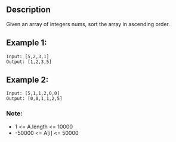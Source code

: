 ## Description

Given an array of integers nums, sort the array in ascending order.

## Example 1:

```
Input: [5,2,3,1]
Output: [1,2,3,5]
```

## Example 2:

```
Input: [5,1,1,2,0,0]
Output: [0,0,1,1,2,5]
```

### Note:
* 1 <= A.length <= 10000
* -50000 <= A[i] <= 50000